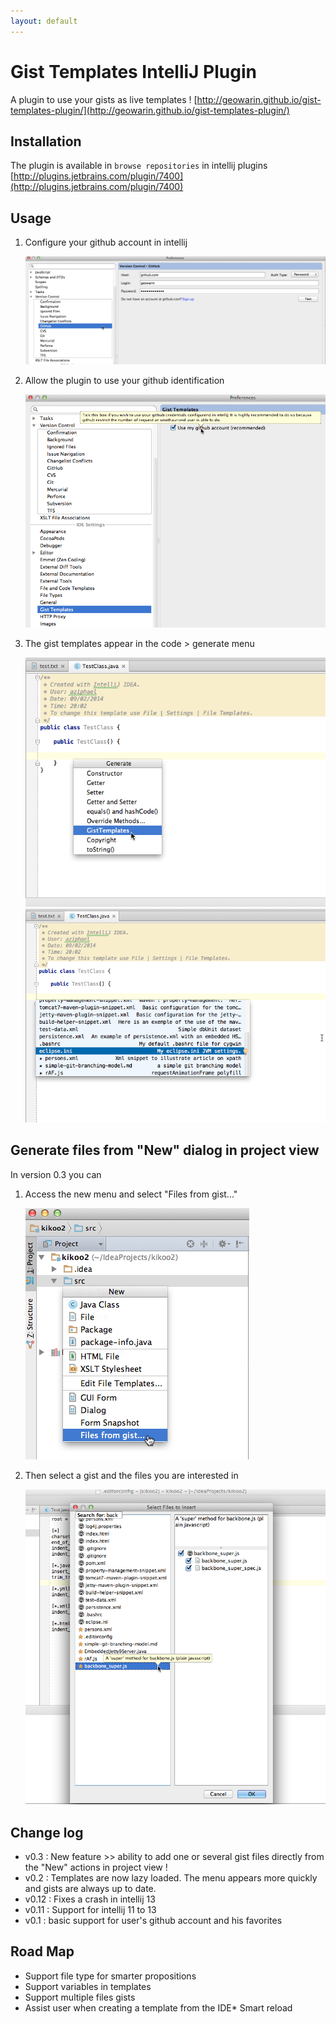 ```yaml
---
layout: default
---
```


# Gist Templates IntelliJ Plugin

A plugin to use your gists as live templates !
[http://geowarin.github.io/gist-templates-plugin/](http://geowarin.github.io/gist-templates-plugin/)

## Installation

The plugin is available in `browse repositories` in intellij plugins
[http://plugins.jetbrains.com/plugin/7400](http://plugins.jetbrains.com/plugin/7400)

## Usage

1. Configure your github account in intellij

	![image](images/github-settings.png)

2. Allow the plugin to use your github identification

	![image](images/plugin-settings.png)

3. The gist templates appear in the code > generate menu

	![image](images/generate.png)
	![image](images/templates.png)

## Generate files from "New" dialog in project view

In version 0.3 you can

1. Access the new menu and select "Files from gist..."

	![image](images/generateProject.png)

2. Then select a gist and the files you are interested in

	![image](images/generateProject-2.png)

## Change log

* v0.3 : New feature >> ability to add one or several gist files directly from the "New" actions in project view !
* v0.2 : Templates are now lazy loaded. The menu appears more quickly and gists are always up to date.
* v0.12 : Fixes a crash in intellij 13
* v0.11 : Support for intellij 11 to 13
* v0.1 : basic support for user's github account and his favorites


## Road Map

* Support file type for smarter propositions
* Support variables in templates
* Support multiple files gists
* Assist user when creating a template from the IDE* Smart reload